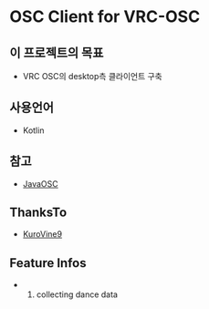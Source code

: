 # OSC Client for VRC-OSC

## 이 프로젝트의 목표

- VRC OSC의 desktop측 클라이언트 구축

## 사용언어

- Kotlin

## 참고

- [JavaOSC](https://github.com/hoijui/JavaOSC)

## ThanksTo

- [KuroVine9](https://github.com/KuroVine9)

## Feature Infos

- 1. collecting dance data  
